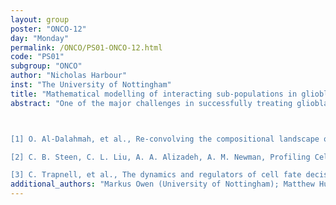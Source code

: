 ```yaml
---
layout: group
poster: "ONCO-12"
day: "Monday"
permalink: /ONCO/PS01-ONCO-12.html
code: "PS01"
subgroup: "ONCO"
author: "Nicholas Harbour"
inst: "The University of Nottingham"
title: "Mathematical modelling of interacting sub-populations in glioblastoma"
abstract: "One of the major challenges in successfully treating glioblastoma (GBM) is the significant heterogeneity in cellular composition observed within and between patients. Recent single cell transcriptomics suggests there can be as many as eighteen distinct cell types in a single tumour [1]. Furthermore, advances in cellular deconvolution techniques, such as CIBERSORTx, allow us to accurately determine the cellular composition of imaged localised biopsies from bulk RNA-Seq [2]. Understanding this heterogeneity and how the complex interactions between cellular populations impacts the progression of GBM may lead to novel treatments which exploit the unique cellular composition within individual tumours. We group these eighteen cell types into sub-populations, e.g., glioma, immune, astrocyte, then attempt to learn the dynamics of these sub-populations by considering various interacting ODE/PDE models. Typically, a GBM patient will have biopsies taken at most twice, as well as only a handful of MRI scans. Therefore, the number of temporal data points to fit any model to are very limited. Thus, we apply trajectory inference methods, such as Monocle, to biopsy data, which allows us to order samples via pseudotime, an arbitrary unit of progress akin to real time [3]. We illustrate our modelling approach with a simplified two species Lotka-Volterra style competition model. 



[1] O. Al-Dalahmah, et al., Re-convolving the compositional landscape of primary and recurrent glioblastoma using single nucleus RNA sequencing. bioRxiv (2021) https://doi.org/10.1101/2021.07.06.451295 

[2] C. B. Steen, C. L. Liu, A. A. Alizadeh, A. M. Newman, Profiling Cell Type Abundance and Expression in Bulk Tissues with CIBERSORTx. Methods Mol. Biol. 2117, 135–157 (2020). 

[3] C. Trapnell, et al., The dynamics and regulators of cell fate decisions are revealed by pseudotemporal ordering of single cells. Nat. Biotechnol. 32, 381–386 (2014)."
additional_authors: "Markus Owen (University of Nottingham); Matthew Hubbard (University of Nottingham); Michael Chappell (University of Nottingham); Kristin Swanson (Mathematical neuro-oncology lab Mayo Arizona); Lee Curtin (Mathematical neuro-oncology lab Mayo Arizona)"
---
```

